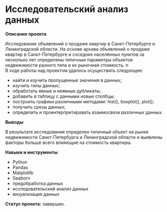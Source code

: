 # Исследовательский анализ данных

**Описание проекта**

Исследование объявлений о продаже квартир в Санкт-Петербурге и Ленинградской области. На основе архива объявлений о продаже квартир в Санкт-Петербурге и соседних населённых пунктов за несколько лет определены типичные параметры объектов недвижимости разного типа и их рыночная стоимость. n\
В ходе работы над проектом удалось осуществить следующее:

- найти и изучить пропущенные значения в данных;
- изучить типы данных;
- обработать явные и неявные дубликаты;
- добавить в таблицу с данными новые столбцы;
- построить графики различными методами: hist(), boxplot(), plot();
- получить срезы данных;
- определить и проинтерпретировать взаимосвязи различных данных.

**Выводы**

В результате исследования определен типичный объект на рынке недвижимости Санкт-Петербурга и Ленинградской области и выявлены факторы больше всего влияющие на стоимость квартиры. 

**Навыки и инструменты**

- Python
- Pandas
- Matplotlib
- Seaborn
- предобработка данных
- исследовательский анализ данных
- визуализация данных

**Статус проекта:** завершен.
